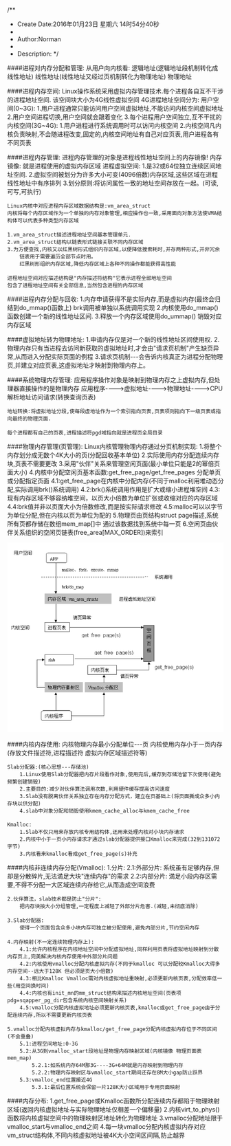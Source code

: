 /**
* Create Date:2016年01月23日 星期六 14时54分40秒
* 
* Author:Norman
* 
* Description: 
*/

####进程对内存分配和管理:
    从用户向内核看:
        逻辑地址(逻辑地址段机制转化成线性地址)
        线性地址(线性地址又经过页机制转化为物理地址)
        物理地址

####进程内存空间:
    Linux操作系统采用虚拟内存管理技术.每个进程各自互不干涉的进程地址空间.
    该空间块大小为4G线性虚拟空间
    4G进程地址空间分为:
        用户空间(0~3G):
            1.用户进程通常只能访问用户空间虚拟地址,不能访问内核空间虚拟地址
            2.用户空间进程切换,用户空间就会跟着变化
            3.每个进程用户空间独立,互不干扰的
        内核空间(3G~4G):
            1.用户进程进行系统调用时可以访问内核空间
            2.内核空间凡内核负责映射,不会随进程改变,固定的,内核空间地址有自己对应页表,用户进程各有不同页表
    
####进程内存管理:
    进程内存管理的对象是进程线性地址空间上的内存镜像!
    内存镜像:
        就是进程使用的虚拟内存区域
    进程虚拟空间:
        1.是32或64位独立连续区间地址空间.
        2.虚拟空间被划分为许多大小可变(4096倍数)内存区域,这些区域在进程线性地址中有序排列
        3.划分原则:将访问属性一致的地址空间存放在一起。(可读,可写,可执行)

    Linux内核中对应进程内存区域数据结构是:vm_area_struct
    内核将每个内存区域作为一个单独的内存对象管理,相应操作也一致,采用面向对象方法使VMA结构体可以代表多种类型内存区域

    1.vm_area_struct描述进程地址空间基本管理单元.
    2.vm_area_struct结构以链表形式链接关联不同内存区域
    3.为方便查找,内核又以红黑树形式组织内存区域,以便降低搜索耗时,并存两种形式,并非冗余
        链表用于需要遍历全部节点时用。
        红黑树形组织内存区域,降低内存区域上各种不同操作都能获得高性能

    进程地址空间对应描述结构是"内存描述符结构"它表示进程全部地址空间
    包含了进程地址空间有关全部信息,当然包含进程的内存区域

####进程内存分配与回收:
    1.内存申请获得不是实际内存,而是虚拟内存(最终会归结到do_mmap()函数上) brk调用被单独以系统调用实现
    2.内核使用do_mmap()函数创建一个新的线性地址区间.
    3.释放一个内存区域使用do_ummap() 销毁对应内存区域

####虚拟地址转为物理地址:
    1.申请内存仅是对一个新的线性地址区间使用权.
    2.物理内存只有当进程去访问新获取的虚拟地址时,才会由"请求页机制"产生缺页异常,从而进入分配实际页面的例程
    3.请求页机制---会告诉内核真正为进程分配物理页,并建立对应页表,这虚拟地址才映射到物理内存上。

####系统物理内存管理:
    应用程序操作对象是映射到物理内存之上虚拟内存,但处理器直接操作的是物理内存
    应用程序---->虚拟地址---->物理地址---->CPU解析地址访问请求(转换查询页表)

    地址转换:将虚拟地址分段,使每段虚地址作为一个索引指向页表,页表项则指向下一级页表或指向最终的物理页面.

    每个进程都有自己的页表,进程描述符pgd域指向就是进程页全局目录


####物理内存管理(页管理):
    Linux内核管理物理内存通过分页机制实现:
        1.将整个内存划分成无数个4K大小的页(分配回收基本单位)
        2.实际使用内存分配连续内存块,页表不需要更改
        3.采用"伙伴"关系来管理空闲页面(最小单位只能是2的幂倍页面大小)
        4.内核中分配空闲页基本函数:get_free_page/get_free_pages 分配单页或分配指定页面
            4.1:get_free_page在内核中分配内存(不同于malloc利用堆动态分配,实际调用brk()系统调用)
            4.2:brk()系统调用作用是扩大或缩小进程堆空间
            4.3:现有内存区域不够容纳堆空间，以页大小倍数为单位扩张或收缩对应的内存区域
            4.4:brk值并非以页面大小为倍数修改,而是按实际请求修改
            4.5:malloc可以以字节为单位分配,但在内核以页为单位为配的
        5.物理页由页结构struct page描述,系统所有页都存储在数组mem_map[]中 通过该数据找到系统中每一页
        6.空闲页由伙伴关系组织的空闲页链表(free_area[MAX_ORDER])来索引

![](./image/mmu.gif)


####内核内存使用:
    内核物理内存最小分配单位---页
    内核使用内存小于一页内存(存放文件描述符,进程描述符 虚拟内存区域描述符等)
    
    Slab分配器:(核心思想---存储池)
        1.Linux使用Slab分配器把内存片段看作对象,使用完后,缓存到存储池留下次使用(避免频繁创建销毁)
        2.主要目的:减少对伙伴算法调用次数,利用硬件缓存提高访问速度
        3.Slab没有脱离伙伴关系独立存在内存分配方式，建立在页基础上(将页面撕成众多小内存块以供分配)
        4.slab中对象分配和销毁使用kmem_cache_alloc与kmem_cache_free

    Kmalloc:
        1.Slab不仅只用来存放内核专用结构体,还用来处理内核对小块内存请求
        2.内核中小于一页小内存请求才通过slab分配器提供接口Kmalloc来完成(32到131072字节)
        3.内核看来kmalloc看成get_free_page(s)补充



####内核非连续内存分配(Vmalloc):
    1.分片:
        2.1:外部分片:
            系统虽有足够内存,但却是分散碎片,无法満足大块"连续内存"的需求
        2.2:内部分片:
            満足小段内存区需要,不得不分配一大区域连续内存给它,从而造成空间浪费
    
    2.伙伴算法，slab技术都是防止"分片":
        把内存块按大小分组管理,一定程度上减轻了外部分片危害.(减轻,未彻底消除)
    
    3.Slab分配器:
        使得一个页面包含众多小块内存可独立被分配使用,避免内部分片,节约空闲内存

    4.内存映射(不一定连续物理内存上):
        4.1:允许内核程序在内核地址空间中分配虚拟地址,同样利用页表将虚拟地址映射到分散内存页上,完美解决内核内存使用中外部分片问题
        4.2:内核使用vmalloc分配内核虚拟内存(不同于kmalloc 可以分配较Kmalloc大得多内存空间--远大于128K 但必须是页大小倍数)
        4.3:相比Kmalloc Vmalloc需对内核虚拟地址重映射,必须更新内核页表,分配效率低一些(用空间换时间)
        4.4:内核也有init_mn的mm_struct结构来描述内核地址空间(页表项pdg=sqapper_pg_dir包含系统内核空间映射关系)
        4.5:vmalloc分配内核虚拟地址必须更新内核页表,kmalloc或get_free_page由于分配连续内存,所以不需要更新内核页表

    5.vmalloc分配内核虚拟内存与kmalloc/get_free_page分配内核虚拟内存位于不同区间(不会重叠)
        5.1:进程空间地址:0-3G
        5.2:从3G到vmalloc_start段地址是物理内存映射区域(内核镜像 物理页面表mem_map)
            5.2.1:如系统内存64M那3G----3G+64M就是内存映射到物理内存
            5.2.2:物理内存映射区与vmalloc_start期间还存在8M大小gap防止跃界
        5.3:vmalloc_end位置接近4G
            5.3.1:最后位置系统会保留一片128K大小区域用于专用页面映射 

####内存分布:
    1.get_free_page或Kmalloc函数所分配连续内存都陷于物理映射区域(返回内核虚拟地址与实际物理地址仅相差一个偏移量)
    2.内核virt_to_phys()函数将内核虚拟空间中的物理映射区地址转化为物理地址
    3.vmalloc分配地址限于vmalloc_start与vmalloc_end之间 
    4.每一块vmalloc分配内核虚拟内存对应vm_struct结构体,不同内核虚拟地址被4K大小空间区间隔,防止越界
